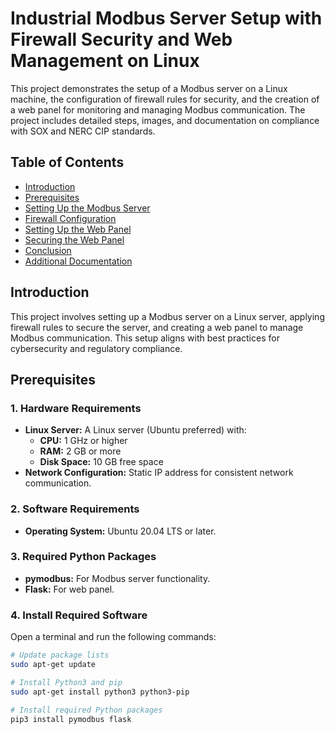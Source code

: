 # Industrial Modbus Server Setup with Firewall Security and Web Management on Linux

This project demonstrates the setup of a Modbus server on a Linux machine, the configuration of firewall rules for security, and the creation of a web panel for monitoring and managing Modbus communication. The project includes detailed steps, images, and documentation on compliance with SOX and NERC CIP standards.

## Table of Contents
- [Introduction](#introduction)
- [Prerequisites](#prerequisites)
- [Setting Up the Modbus Server](#setting-up-the-modbus-server)
- [Firewall Configuration](#firewall-configuration)
- [Setting Up the Web Panel](#setting-up-the-web-panel)
- [Securing the Web Panel](#securing-the-web-panel)
- [Conclusion](#conclusion)
- [Additional Documentation](#additional-documentation)

## Introduction
This project involves setting up a Modbus server on a Linux server, applying firewall rules to secure the server, and creating a web panel to manage Modbus communication. This setup aligns with best practices for cybersecurity and regulatory compliance.

## Prerequisites

### 1. Hardware Requirements
- **Linux Server:** A Linux server (Ubuntu preferred) with:
  - **CPU:** 1 GHz or higher
  - **RAM:** 2 GB or more
  - **Disk Space:** 10 GB free space
- **Network Configuration:** Static IP address for consistent network communication.

### 2. Software Requirements
- **Operating System:** Ubuntu 20.04 LTS or later.

### 3. Required Python Packages
- **pymodbus:** For Modbus server functionality.
- **Flask:** For web panel.

### 4. Install Required Software
Open a terminal and run the following commands:

```bash
# Update package lists
sudo apt-get update

# Install Python3 and pip
sudo apt-get install python3 python3-pip

# Install required Python packages
pip3 install pymodbus flask
